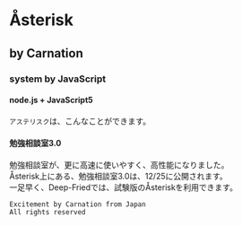 # Åsterisk
## by Carnation
### system by JavaScript
#### node.js + JavaScript5
`アステリスク`は、こんなことができます。  
#### 勉強相談室3.0
勉強相談室が、更に高速に使いやすく、高性能になりました。  
Åsterisk上にある、勉強相談室3.0は、12/25に公開されます。  
一足早く、Deep-Friedでは、試験版のÅsteriskを利用できます。  

```
Excitement by Carnation from Japan  
All rights reserved
```